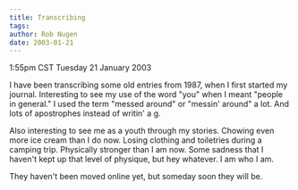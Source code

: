 ```yaml
---
title: Transcribing
tags: 
author: Rob Nugen
date: 2003-01-21
---
```


<p class=date>1:55pm CST Tuesday 21 January 2003</p>

<p>I have been transcribing some old entries from 1987, when I first
started my journal.  Interesting to see my use of the word "you" when
I meant "people in general."  I used the term "messed around" or
"messin' around" a lot.  And lots of apostrophes instead of writin' a
g.</p>

<p>Also interesting to see me as a youth through my stories.  Chowing
even more ice cream than I do now.  Losing clothing and toiletries
during a camping trip.  Physically stronger than I am now.  Some
sadness that I haven't kept up that level of physique, but hey
whatever.  I am who I am.</p>

<p>They haven't been moved online yet, but someday soon they will
be.</p>
